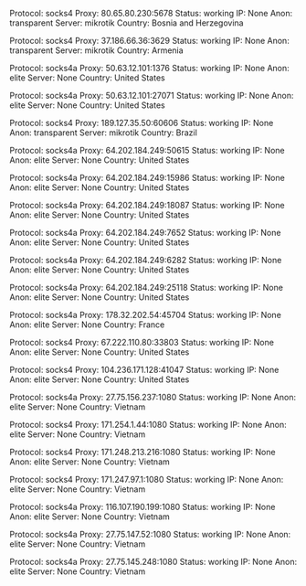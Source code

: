 Protocol: socks4
Proxy: 80.65.80.230:5678
Status: working
IP: None
Anon: transparent
Server: mikrotik
Country: Bosnia and Herzegovina

Protocol: socks4
Proxy: 37.186.66.36:3629
Status: working
IP: None
Anon: transparent
Server: mikrotik
Country: Armenia

Protocol: socks4a
Proxy: 50.63.12.101:1376
Status: working
IP: None
Anon: elite
Server: None
Country: United States

Protocol: socks4a
Proxy: 50.63.12.101:27071
Status: working
IP: None
Anon: elite
Server: None
Country: United States

Protocol: socks4
Proxy: 189.127.35.50:60606
Status: working
IP: None
Anon: transparent
Server: mikrotik
Country: Brazil

Protocol: socks4a
Proxy: 64.202.184.249:50615
Status: working
IP: None
Anon: elite
Server: None
Country: United States

Protocol: socks4a
Proxy: 64.202.184.249:15986
Status: working
IP: None
Anon: elite
Server: None
Country: United States

Protocol: socks4a
Proxy: 64.202.184.249:18087
Status: working
IP: None
Anon: elite
Server: None
Country: United States

Protocol: socks4a
Proxy: 64.202.184.249:7652
Status: working
IP: None
Anon: elite
Server: None
Country: United States

Protocol: socks4a
Proxy: 64.202.184.249:6282
Status: working
IP: None
Anon: elite
Server: None
Country: United States

Protocol: socks4a
Proxy: 64.202.184.249:25118
Status: working
IP: None
Anon: elite
Server: None
Country: United States

Protocol: socks4a
Proxy: 178.32.202.54:45704
Status: working
IP: None
Anon: elite
Server: None
Country: France

Protocol: socks4
Proxy: 67.222.110.80:33803
Status: working
IP: None
Anon: elite
Server: None
Country: United States

Protocol: socks4
Proxy: 104.236.171.128:41047
Status: working
IP: None
Anon: elite
Server: None
Country: United States

Protocol: socks4a
Proxy: 27.75.156.237:1080
Status: working
IP: None
Anon: elite
Server: None
Country: Vietnam

Protocol: socks4
Proxy: 171.254.1.44:1080
Status: working
IP: None
Anon: elite
Server: None
Country: Vietnam

Protocol: socks4
Proxy: 171.248.213.216:1080
Status: working
IP: None
Anon: elite
Server: None
Country: Vietnam

Protocol: socks4
Proxy: 171.247.97.1:1080
Status: working
IP: None
Anon: elite
Server: None
Country: Vietnam

Protocol: socks4a
Proxy: 116.107.190.199:1080
Status: working
IP: None
Anon: elite
Server: None
Country: Vietnam

Protocol: socks4a
Proxy: 27.75.147.52:1080
Status: working
IP: None
Anon: elite
Server: None
Country: Vietnam

Protocol: socks4a
Proxy: 27.75.145.248:1080
Status: working
IP: None
Anon: elite
Server: None
Country: Vietnam

